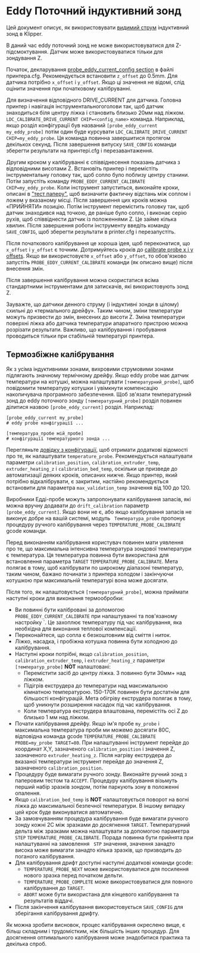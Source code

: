 # Eddy Поточний індуктивний зонд

Цей документ описує, як використовувати [видимий струм](https://en.wikipedia.org/wiki/Eddy_current) індуктивний зонд в Klipper.

В даний час eddy поточний зонд не може використовуватися для Z-підсмоктування. Датчик може використовуватися тільки для зондування Z.

Початок, декларування [probe_eddy_current_config section](Config_Reference.md#probe_eddy_current) в файлі принтера.cfg. Рекомендується встановити `z_offset` до 0.5mm. Для датчика потрібно `x_offset` і `y_offset`. Якщо ці значення не відомі, слід оцінити значення при початковому калібруванні.

Для визначення відповідного DRIVE_CURRENT для датчика. Головна принтер і навігація інструментальногоголови так, щоб датчик знаходиться біля центру ліжка і становить близько 20мм над ліжком. `LDC_CALIBRATE_DRIVE_CURRENT CHIP=<config_name>` команда. Наприклад, якщо розділ конфігурації був названий `[probe_eddy_current my_eddy_probe]` потім один буде курсувати `LDC_CALIBRATE_DRIVE_CURRENT CHIP=my_eddy_probe`. Ця команда повинна завершитися протягом декількох секунд. Після завершення випуску `SAVE_CONFIG` команди зберегти результати на принтері.cfg і перезавантаження.

Другим кроком у калібруванні є співвіднесення показань датчика з відповідними висотами Z. Встановіть принтер і перемістіть інструментальну головку так, щоб сопло було поблизу центру станини. Потім запустіть команду `PROBE_EDDY_CURRENT_CALIBRATE CHIP=my_eddy_probe`. Коли інструмент запуститься, виконайте кроки, описані в ["тест паперу"](Bed_Level.md#the-paper-test), щоб визначити фактичну відстань між соплом і ложем у вказаному місці. Після завершення цих кроків можна «ПРИЙНЯТИ» позицію. Потім інструмент перемістить головку так, щоб датчик знаходився над точкою, де раніше було сопло, і виконає серію рухів, щоб співвіднести датчик із положеннями Z. Це займе кілька хвилин. Після завершення роботи інструменту введіть команду `SAVE_CONFIG`, щоб зберегти результати в printer.cfg і перезапустіть.

Після початкового калібрування це хороша ідея, щоб переконатися, що `x_offset` і `y_offset` є точним. Дотримуйтесь кроків до [calibrate probe x і y offsets](Probe_Calibrate.md#calibrating-probe-x-і-offsets). Якщо ви використовуєте `x_offset` або `y_offset`, то обов'язково запустіть `PROBE_EDDY_CURRENT_CALIBRATE` команди (як описано вище) після внесення змін.

Після завершення калібрування можна скористатися всіма стандартними інструментами для затискачів, які використовують зонд Z.

Зауважте, що датчики денного струму (і індуктивні зонди в цілому) схильні до «термального дрейфу». Таким чином, зміни температури можуть призвести до змін, внесених до висоти Z. Зміна температури поверхні ліжка або датчика температури апаратного пристрою можна розрізати результати. Важливо, що калібрування і пробування проводиться тільки при стабільній температурі принтера.

## Термозбіжне калібрування

Як з усіма індуктивними зонами, вихровими струмовими зонами підлягають значному термічному дрейфу. Якщо eddy probe має датчик температури на котушкі, можна налаштувати `[температурний_probe]`, щоб повідомити температуру котушки і увімкнути компенсацію накопичувача програмного забезпечення. Щоб зв'язати температурний зонд до eddy поточного зонду `[температурний_probe]` розділ повинен ділитися назвою `[probe_eddy_current]` розділ. Наприклад:

```
[probe_eddy_current my_probe]
# eddy probe конфігурації ...

[температура_пробе мій_пробе]
# конфігурації температурного зонда ...
```

Перегляньте [довідку з конфігурації](Config_Reference.md#temperature_probe), щоб отримати додаткові відомості про те, як налаштувати `temperature_probe`. Рекомендується налаштувати параметри `calibration_position`, `calibration_extruder_temp`, `extruder_heating_z` і `calibration_bed_temp`, оскільки це призведе до автоматизації деяких кроків, описаних нижче. Якщо принтер, який потрібно відкалібрувати, є закритим, настійно рекомендується встановити для параметра `max_validation_temp` значення від 100 до 120.

Виробники Едді-пробе можуть запропонувати калібрування запасів, які можна вручну додавати до `drift_calibration` параметр `[probe_eddy_current]`. Якщо вони не є, або якщо калібрування запасів не виконує добре на вашій системі, модуль ` Температура_probe` пропонує процедуру ручного калібрування через `TEMPERATURE_PROBE_CALIBRATE` gcode команди.

Перед виконанням калібрування користувач повинен мати уявлення про те, що максимальна інтенсивна температура зондової температури є температура. Ця температура повинна бути використана для встановлення параметра `TARGET` `TEMPERATURE_PROBE_CALIBRATE`. Мета полягає в тому, щоб калібрувати по широкому діапазоні температур, таким чином, бажано починати з принтера холодом і закінчуючи котушкою при максимальній температурі вона може досягати.

Після того, як налаштовується `[температурний_probe]`, можна приймати наступні кроки для виконання термообробки:

- Ви повинні бути калібровані за допомогою ` PROBE_EDDY_CURRENT_CALIBRATE` при налаштуванні та пов'язаному настройку `. Це захоплює температуру під час калібрування, яка необхідна для виконання теплової компенсації.
- Переконайтеся, що сопла є безкоштовним від сміття і ниток.
- Ліжко, насадка, і пробіжна котушка повинна бути холодною до калібрування.
- Наступні кроки потрібні, якщо `calibration_position`, `calibration_extruder_temp`, і `extruder_heating_z` параметри `[температур_probe]` **NOT** налаштовані:
   - Перемістити засіб до центру ліжка. З повинно бути 30мм+ над ліжком.
   - Підігрів екструдера до температури над максимальною кімнатною температурою. 150-170К повинен бути достатнім для більшості конфігурацій. Мета обігріву екструдера полягає в тому, щоб уникнути розширення насадок під час калібрування.
   - Коли температура екструдера влаштована, перемістіть осі Z до близько 1 мм над ліжком.
- Почати калібрування дрейфу. Якщо ім'я пробе `my_probe` і максимальна температура проби ми можемо досягати 80C, відповідна команда gcode `TEMPERATURE_PROBE_CALIBRATE PROBE=my_probe TARGET=80`. При налаштуванні інструмент перейде до координат X,Y, зазначеного `calibration_position` і значення Z, зазначеного `extruder_heating_z`. Після нагріву екструдера до вказаної температури інструмент перейде до значення Z, зазначеного `calibration_position`.
- Процедуру буде вимагати ручного зонду. Виконайте ручний зонд з паперовим тестом та `ACCEPT`. Процедуру калібрування візьмуть перший набір зразків зондом, потім паркують зону в положенні опалення.
- Якщо `calibration_bed_temp` is **NOT** налаштовується поворот на вогні ліжка до максимальної безпечної температури. В іншому випадку цей крок буде виконуватися автоматично.
- За замовчуванням процедура калібрування буде вимагати ручного зонду кожні 2C між зразками до досягнення `TARGET`. Температурний дельта між зразками можна налаштувати за допомогою параметра `STEP` `TEMPERATURE_PROBE_CALIBRATE`. Порада повинна бути прийнята при налаштуванні на замовлення ` STP` значення, значення занадто висока може вимагати занадто кілька зразків, що призводить до поганого калібрування.
- Для калібрування дрифт доступні наступні додаткові команди gcode:
   - `TEMPERATURE_PROBE_NEXT` може використовуватися для посилення нового зразка перед початком дельти.
   - `TEMPERATURE_PROBE_COMPLETE` може використовуватися для повного калібрування до `TARGET`.
   - `ABORT` може бути використана для кінцевого калібрування та результатів віддачі.
- Після закінчення калібрування використовується `SAVE_CONFIG` для зберігання калібрування дрифту.

Як можна зробити висновок, процес калібрування окреслено вище, є більш складним і трудомістким, ніж більшість інших процедур. Для досягнення оптимального калібрування може знадобитися практика та декілька спроб.
